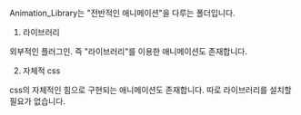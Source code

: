###

Animation_Library는 "전반적인 애니메이션"을 다루는 폴더입니다.

1. 라이브러리

외부적인 플러그인. 즉 "라이브러리"를 이용한 애니메이션도 존재합니다.

2. 자체적 css

css의 자체적인 힘으로 구현되는 애니메이션도 존재합니다.
따로 라이브러리를 설치할 필요가 없습니다.
